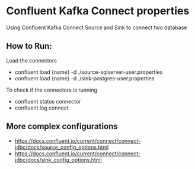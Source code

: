 # Confluent Kafka Connect properties
Using Confluent Kafka Connect Source and Sink to connect two database

## How to Run:

Load the connectors

- confluent load {name} -d ./source-sqlserver-user.properties
- confluent load {name} -d ./sink-postgres-user.properties

To check if the connectors is running

- confluent status connector
- confluent log connect

## More complex configurations

- https://docs.confluent.io/current/connect/connect-jdbc/docs/source_config_options.html
- https://docs.confluent.io/current/connect/connect-jdbc/docs/sink_config_options.html
